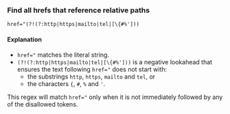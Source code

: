 ### Find all hrefs that reference relative paths

`href="(?!(?:http|https|mailto|tel|[\{#%']))`

#### Explanation

-   `href="` matches the literal string.
-   `(?!(?:http|https|mailto|tel|[\{#%']))` is a negative lookahead that ensures the text following `href="` does not start with:
    -   the substrings `http`, `https`, `mailto` and `tel`, or
    -   the characters `{`, `#`, `%` and `'`.

This regex will match `href="` only when it is not immediately followed by any of the disallowed tokens.
